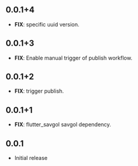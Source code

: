 ## 0.0.1+4

 - **FIX**: specific uuid version.

## 0.0.1+3

 - **FIX**: Enable manual trigger of publish workflow.

## 0.0.1+2

 - **FIX**: trigger publish.

## 0.0.1+1

 - **FIX**: flutter_savgol savgol dependency.

## 0.0.1

* Initial release
